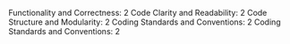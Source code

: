 Functionality and Correctness: 2
Code Clarity and Readability: 2
Code Structure and Modularity: 2
Coding Standards and Conventions: 2
Coding Standards and Conventions: 2